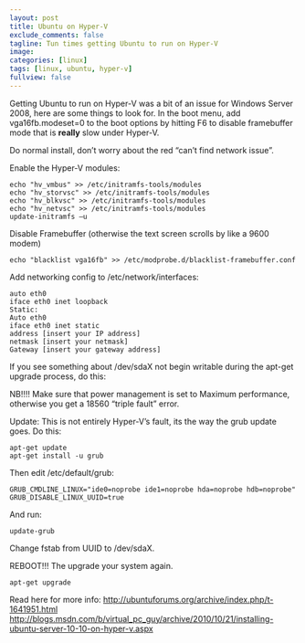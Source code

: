 ```yaml
---
layout: post
title: Ubuntu on Hyper-V
exclude_comments: false
tagline: Tun times getting Ubuntu to run on Hyper-V
image:
categories: [linux]
tags: [linux, ubuntu, hyper-v]
fullview: false
---
```

Getting Ubuntu to run on Hyper-V was a bit of an issue for Windows Server 2008, here are some things to look for.
In the boot menu, add vga16fb.modeset=0 to the boot options by hitting F6 to disable framebuffer mode that is **really** slow under Hyper-V.

Do normal install, don’t worry about the red “can’t find network issue”.

Enable the Hyper-V modules:

~~~
echo "hv_vmbus" >> /etc/initramfs-tools/modules
echo "hv_storvsc" >> /etc/initramfs-tools/modules
echo "hv_blkvsc" >> /etc/initramfs-tools/modules
echo "hv_netvsc" >> /etc/initramfs-tools/modules
update-initramfs –u
~~~

Disable Framebuffer (otherwise the text screen scrolls by like a 9600 modem)

~~~
echo "blacklist vga16fb" >> /etc/modprobe.d/blacklist-framebuffer.conf
~~~

Add networking config to /etc/network/interfaces:

~~~
auto eth0
iface eth0 inet loopback
Static:
Auto eth0
iface eth0 inet static
address [insert your IP address]
netmask [insert your netmask]
Gateway [insert your gateway address]
~~~

If you see something about /dev/sdaX not begin writable during the apt-get upgrade process, do this:

NB!!!! Make sure that power management is set to Maximum performance, otherwise you get a 18560 “triple fault” error.

Update: This is not entirely Hyper-V’s fault, its the way the grub update goes. Do this:

~~~
apt-get update
apt-get install -u grub
~~~

Then edit /etc/default/grub:

~~~
GRUB_CMDLINE_LINUX="ide0=noprobe ide1=noprobe hda=noprobe hdb=noprobe"
GRUB_DISABLE_LINUX_UUID=true
~~~

And run:

~~~
update-grub
~~~

Change fstab from UUID to /dev/sdaX.

REBOOT!!! The upgrade your system again.

~~~
apt-get upgrade
~~~

Read here for more info:
http://ubuntuforums.org/archive/index.php/t-1641951.html
http://blogs.msdn.com/b/virtual_pc_guy/archive/2010/10/21/installing-ubuntu-server-10-10-on-hyper-v.aspx
